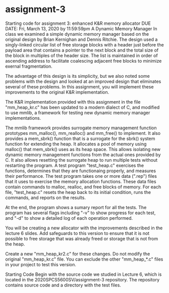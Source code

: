 # assignment-3
Starting code for assignment 3: enhanced K&amp;R memory allocator
DUE DATE: Fri, March 13, 2020 by 11:59:59pm
A Dynamic Memory Manager
In class we examined a simple dynamic memory manager based on the original design by Brian Kernighan and Dennis Ritchie. The design used a singly-linked circular list of free storage blocks with a header just before the payload area that contains a pointer to the next block and the total size of the block in multiples of the header size. The list is maintained in order of ascending address to facilitate coalescing adjacent free blocks to minimize exernal fragmentation.

The advantage of this design is its simplicity, but we also noted some problems with the design and looked at an improved design that eliminates several of these problems. In this assignment, you will implement these improvements to the original K&R implementation.

The K&R implementation provided with this assignment in the file "mm_heap_kr.c" has been updated to a modern dialect of C, and modified to use mmlib, a framework for testing new dynamic memory manager implementations.

The mmlib framework provides surrogate memory management function prototypes mm_malloc(), mm_realloc() and mm_free() to implement. It also provides a mem_sbrk() function that is a surrogate for the sbrk() system function for extending the heap. It allocates a pool of memory using malloc() that mem_sbrk() uses as its heap space. This allows isolating new dynamic memory management functions from the actual ones provided by C. It also allows resetting the surrogate heap to run multiple tests without restarting the program.
A test program "test_heap.c" exercises the functions, determines that they are functionaing properly, and measures their performance. The test program takes one or more data (".rep") files that it uses to exercise the memory allocation functions. These data files contain commands to malloc, realloc, and free blocks of memory. For each file, "test_heap.c" resets the heap back to its initial condition, runs the commands, and reports on the results.

At the end, the program shows a sumary report for all the tests. The program has several flags including "-v" to show progress for each test, and "-d" to show a detailed log of each operation performed.

You will be creating a new allocator with the improvements described in the lecture 6 slides. Add safeguards to this version to ensure that it is not possible to free storage that was already freed or storage that is not from the heap.

Create a new "mm_heap_kr2.c" for these changes. Do not modify the original "mm_heap_kr.c" file. You can exclude the other "mm_heap_*.c" files in your project to test this version.

Starting Code
Begin with the source code we studied in Lecture 6, which is located in the 2020SPCS5600SV/assignment-3 repository. The repository contains source code and a directory with the test files.
